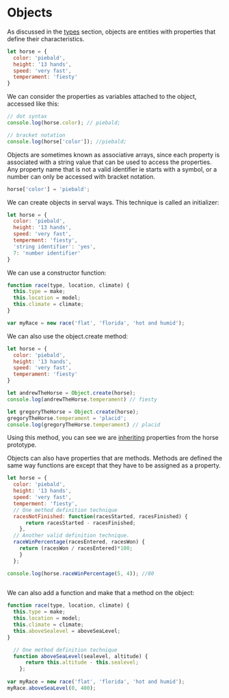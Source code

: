 # Objects

As discussed in the [types](../overview/types-data-types.md#object) section, objects are entities with properties that define their characteristics. 

```javascript
let horse = {
  color: 'piebald',
  height: '13 hands',
  speed: 'very fast',
  temperament: 'fiesty'
}
```

We can consider the properties as variables attached to the object, accessed like this:

```javascript
// dot syntax
console.log(horse.color); // piebald;

// bracket notation
console.log(horse['color']); //piebald;
```

Objects are sometimes known as associative arrays, since each property is associated with a string value that can be used to access the properties. Any property name that is not a valid identifier ie starts with a symbol, or a number can only be accessed with bracket notation.

```javascript
horse['color'] = 'piebald';
```

We can create objects in serval ways. This technique is called an initializer:

```javascript
let horse = {
  color: 'piebald',
  height: '13 hands',
  speed: 'very fast',
  temperment: 'fiesty',
  'string identifier': 'yes',
  7: 'number identifier'
}
```

We can use a constructor function:

```javascript
function race(type, location, climate) {
  this.type = make;
  this.location = model;
  this.climate = climate;
}

var myRace = new race('flat', 'florida', 'hot and humid');
```

We can also use the object.create method:

```javascript
let horse = {
  color: 'piebald',
  height: '13 hands',
  speed: 'very fast',
  temperament: 'fiesty'
}

let andrewTheHorse = Object.create(horse);
console.log(andrewTheHorse.temperament) // fiesty

let gregoryTheHorse = Object.create(horse);
gregoryTheHorse.temperament = 'placid';
console.log(gregoryTheHorse.temperament) // placid
```

Using this method, you can see we are [inheriting](../overview/prototypes-inheritance.md) properties from the horse prototype.

Objects can also have properties that are methods. Methods are defined the same way functions are except that they have to be assigned as a property.

```javascript
let horse = {
  color: 'piebald',
  height: '13 hands',
  speed: 'very fast',
  temperment: 'fiesty',
  // One method definition technique
  racesNotFinished: function(racesStarted, racesFinished) {
      return racesStarted - racesFinished;
    },
  // Another valid definition technique.
  raceWinPercentage(racesEntered, racesWon) {
    return (racesWon / racesEntered)*100;
    }
  };

console.log(horse.raceWinPercentage(5, 4)); //80
  
```

We can also add a function and make that a method on the object:

```javascript
function race(type, location, climate) {
  this.type = make;
  this.location = model;
  this.climate = climate;
  this.aboveSealevel = aboveSeaLevel;
}

  // One method definition technique
  function aboveSeaLevel(sealevel, altitude) {
      return this.altitude - this.sealevel;
    };
  
var myRace = new race('flat', 'florida', 'hot and humid');
myRace.aboveSeaLevel(0, 400);
```

